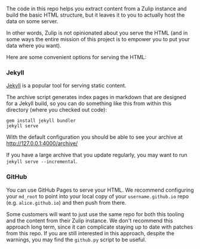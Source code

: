 The code in this repo helps you extract content from a Zulip
instance and build the basic HTML structure, but it leaves it
to you to actually host the data on some server.

In other words, Zulip is not opinionated about you serve
the HTML (and in some ways the entire mission of this project
is to empower you to put your data where you want).

Here are some convenient options for serving the HTML:

### Jekyll

[Jekyll](https://jekyllrb.com/) is a popular tool for
serving static content.

The archive script generates index pages in markdown that are
designed for a Jekyll build, so you can do something like this
from within this directory (where you checked out code):

```
gem install jekyll bundler
jekyll serve
```

With the default configuration you should be able to see
your archive at http://127.0.0.1:4000/archive/

If you have a large archive that you update regularly,
you may want to run `jekyll serve --incremental`.

### GitHub

You can use GitHub Pages to serve your HTML.  We recommend
configuring your `md_root` to point into your local copy of
your `username.github.io` repo (e.g. `alice.github.io`) and
then push from there.

Some customers will want to just use the same repo for both
this tooling and the content from their Zulip instance.  We
don't recommend this approach long term, since it can complicate
staying up to date with patches from this repo.  If you are
still interested in this approach, despite the warnings, you
may find the `github.py` script to be useful.
